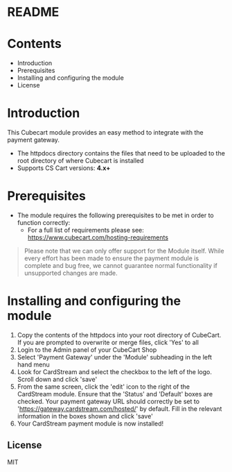 # README

# Contents

- Introduction
- Prerequisites
- Installing and configuring the module
- License

# Introduction

This Cubecart module provides an easy method to integrate with the payment gateway.
 - The httpdocs directory contains the files that need to be uploaded to the root directory of where Cubecart is installed
 - Supports CS Cart versions: **4.x+**

# Prerequisites

- The module requires the following prerequisites to be met in order to function correctly:
    - For a full list of requirements please see: https://www.cubecart.com/hosting-requirements

> Please note that we can only offer support for the Module itself. While every effort has been made to ensure the payment module is complete and bug free, we cannot guarantee normal functionality if unsupported changes are made.

# Installing and configuring the module

1. Copy the contents of the httpdocs into your root directory of CubeCart. If you are prompted to overwrite or merge files, click 'Yes' to all
2. Login to the Admin panel of your CubeCart Shop
3. Select 'Payment Gateway' under the 'Module' subheading in the left hand menu
4. Look for CardStream and select the checkbox to the left of the logo. Scroll down and click 'save'
5. From the same screen, click the 'edit' icon to the right of the CardStream module. Ensure that the 'Status' and 'Default' boxes are checked. Your payment gateway URL should correctly be set to 'https://gateway.cardstream.com/hosted/' by default. Fill in the relevant information in the boxes shown and click 'save'
6. Your CardStream payment module is now installed!

License
----
MIT
